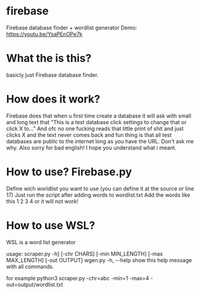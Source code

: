 # firebase
Firebase database finder + wordlist generator
Demo: https://youtu.be/YsaPEnOPe7k
# What the is this? 
basicly just Firebase database finder.

# How does it work? 
Firebase does that when u first time create a database it will ask with small and long text that "This is a test database click settings to change that or click X to..." And ofc no one fucking reads that little print of shit and just clicks X and the text never comes back and fun thing is that all test databases are public to the internet long as you have the URL. Don't ask me why. Also sorry for bad english! I hope you understand what i meant.

# How to use? Firebase.py
Define wich worldlist you want to use (you can define it at the source or line 17)
Just run the script after adding words to wordlist.txt
Add the words like this
1
2
3
4
or it will not work!

# How to use WSL?
WSL is a word list generator

usage: scraper.py -h] [-chr CHARS] [-min MIN_LENGTH] [-max MAX_LENGTH]
               [-out OUTPUT]
wgen.py -h, --help            show this help message with all commands.

for example python3 scraper.py -chr=abc -min=1 -max=4 -out=output/wordlist.txt

